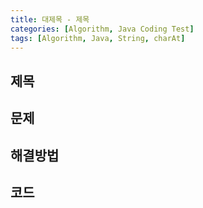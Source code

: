 ```yaml
---
title: 대제목 - 제목
categories: [Algorithm, Java Coding Test]
tags: [Algorithm, Java, String, charAt]
---
```


## 제목 

## 문제

## 해결방법

## 코드
